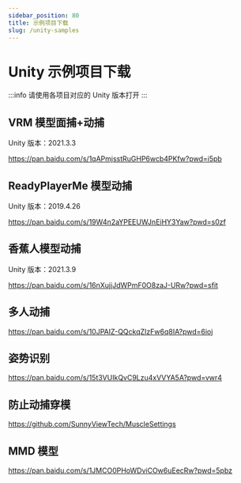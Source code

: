 ```yaml
---
sidebar_position: 80
title: 示例项目下载
slug: /unity-samples
---	
```


# Unity 示例项目下载

:::info
请使用各项目对应的 Unity 版本打开
:::

## VRM 模型面捕+动捕

Unity 版本：2021.3.3

https://pan.baidu.com/s/1qAPmjsstRuGHP6wcb4PKfw?pwd=i5pb 

## ReadyPlayerMe 模型动捕

Unity 版本：2019.4.26

https://pan.baidu.com/s/19W4n2aYPEEUWJnEiHY3Yaw?pwd=s0zf

## 香蕉人模型动捕

Unity 版本：2021.3.9

https://pan.baidu.com/s/16nXujjJdWPmF0O8zaJ-URw?pwd=sfit

## 多人动捕

https://pan.baidu.com/s/10JPAIZ-QQckqZIzFw6q8IA?pwd=6ioj

## 姿势识别

https://pan.baidu.com/s/15t3VUIkQvC9Lzu4xVVYA5A?pwd=vwr4

## 防止动捕穿模

https://github.com/SunnyViewTech/MuscleSettings

## MMD 模型

https://pan.baidu.com/s/1JMCO0PHoWDviCOw6uEecRw?pwd=5pbz